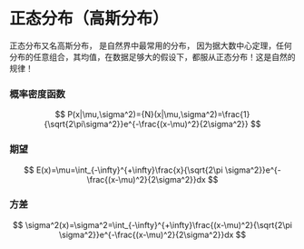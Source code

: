 # 正态分布（高斯分布）
正态分布又名高斯分布， 是自然界中最常用的分布， 因为据大数中心定理，任何分布的任意组合，其均值，在数据足够大的假设下，都服从正态分布！这是自然的规律！

### 概率密度函数
$$
P(x|\mu,\sigma^2)={N}(x|\mu,\sigma^2)=\frac{1}{\sqrt{2\pi\sigma^2}}e^{-\frac{(x-\mu)^2}{2\sigma^2}}
$$
### 期望
$$
E(x)=\mu=\int_{-\infty}^{+\infty}\frac{x}{\sqrt{2\pi \sigma^2}}e^{-\frac{(x-\mu)^2}{2\sigma^2}}dx
$$
### 方差
$$
\sigma^2(x)=\sigma^2=\int_{-\infty}^{+\infty}\frac{(x-\mu)^2}{\sqrt{2\pi \sigma^2}}e^{-\frac{(x-\mu)^2}{2\sigma^2}}dx
$$
